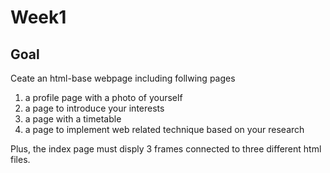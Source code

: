 # Week1
## Goal
Ceate an html-base webpage including follwing pages
1. a profile page with a photo of yourself
2. a page to introduce your interests
3. a page with a timetable
4. a page to implement web related technique based on your research

Plus, the index page must disply 3 frames connected to three different html files.
